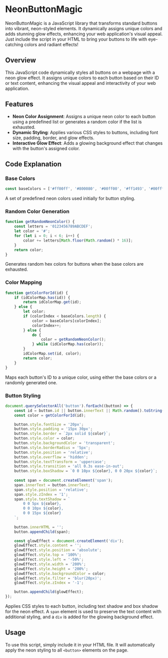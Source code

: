 # NeonButtonMagic
NeonButtonMagic is a JavaScript library that transforms standard buttons into vibrant, neon-styled elements. It dynamically assigns unique colors and adds stunning glow effects, enhancing your web application's visual appeal. Just include the script in your HTML to bring your buttons to life with eye-catching colors and radiant effects!

## Overview

This JavaScript code dynamically styles all buttons on a webpage with a neon glow effect. It assigns unique colors to each button based on their ID or text content, enhancing the visual appeal and interactivity of your web application.

## Features

- **Neon Color Assignment**: Assigns a unique neon color to each button using a predefined list or generates a random color if the list is exhausted.
- **Dynamic Styling**: Applies various CSS styles to buttons, including font size, padding, border, and glow effects.
- **Interactive Glow Effect**: Adds a glowing background effect that changes with the button's assigned color.

## Code Explanation

### Base Colors

```javascript
const baseColors = ['#ff00ff', '#800080', '#00ff00', '#ff1493', '#00ffff'];
```

A set of predefined neon colors used initially for button styling.

### Random Color Generation

```javascript
function getRandomNeonColor() {
    const letters = '0123456789ABCDEF';
    let color = '#';
    for (let i = 0; i < 6; i++) {
        color += letters[Math.floor(Math.random() * 16)];
    }
    return color;
}
```

Generates random hex colors for buttons when the base colors are exhausted.

### Color Mapping

```javascript
function getColorForId(id) {
    if (idColorMap.has(id)) {
        return idColorMap.get(id);
    } else {
        let color;
        if (colorIndex < baseColors.length) {
            color = baseColors[colorIndex];
            colorIndex++;
        } else {
            do {
                color = getRandomNeonColor();
            } while (idColorMap.has(color));
        }
        idColorMap.set(id, color);
        return color;
    }
}
```

Maps each button's ID to a unique color, using either the base colors or a randomly generated one.

### Button Styling

```javascript
document.querySelectorAll('button').forEach((button) => {
    const id = button.id || button.innerText || Math.random().toString();
    const color = getColorForId(id);

    button.style.fontSize = '20px';
    button.style.padding = '15px 30px';
    button.style.border = `2px solid ${color}`;
    button.style.color = color;
    button.style.backgroundColor = 'transparent';
    button.style.borderRadius = '5px';
    button.style.position = 'relative';
    button.style.overflow = 'hidden';
    button.style.textTransform = 'uppercase';
    button.style.transition = 'all 0.3s ease-in-out';
    button.style.boxShadow = `0 0 10px ${color}, 0 0 20px ${color}`;
    
    const span = document.createElement('span');
    span.innerText = button.innerText;
    span.style.position = 'relative';
    span.style.zIndex = '1';
    span.style.textShadow = `
        0 0 5px ${color},
        0 0 10px ${color},
        0 0 15px ${color}
    `;
    
    button.innerHTML = '';
    button.appendChild(span);

    const glowEffect = document.createElement('div');
    glowEffect.style.content = '';
    glowEffect.style.position = 'absolute';
    glowEffect.style.top = '100%';
    glowEffect.style.left = '-50%';
    glowEffect.style.width = '200%';
    glowEffect.style.height = '200%';
    glowEffect.style.backgroundColor = color;
    glowEffect.style.filter = 'blur(20px)';
    glowEffect.style.zIndex = '-1';

    button.appendChild(glowEffect);
});
```

Applies CSS styles to each button, including text shadow and box shadow for the neon effect. A `span` element is used to preserve the text content with additional styling, and a `div` is added for the glowing background effect.

## Usage

To use this script, simply include it in your HTML file. It will automatically apply the neon styling to all `<button>` elements on the page.
